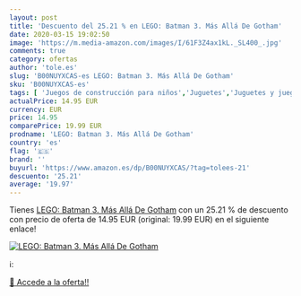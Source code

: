 ```yaml
---
layout: post
title: 'Descuento del 25.21 % en LEGO: Batman 3. Más Allá De Gotham'
date: 2020-03-15 19:02:50
image: 'https://m.media-amazon.com/images/I/61F3Z4ax1kL._SL400_.jpg'
comments: true
category: ofertas
author: 'tole.es'
slug: 'B00NUYXCAS-es LEGO: Batman 3. Más Allá De Gotham'
sku: 'B00NUYXCAS-es'
tags: [ 'Juegos de construcción para niños','Juguetes','Juguetes y juegos','lego:', ]
actualPrice: 14.95 EUR
currency: EUR
price: 14.95
comparePrice: 19.99 EUR
prodname: 'LEGO: Batman 3. Más Allá De Gotham'
country: 'es'
flag: '🇪🇸'
brand: ''
buyurl: 'https://www.amazon.es/dp/B00NUYXCAS/?tag=tolees-21'
descuento: '25.21'
average: '19.97'
---
```


Tienes [LEGO: Batman 3. Más Allá De Gotham](https://www.amazon.es/dp/B00NUYXCAS/?tag=tolees-21) con un 25.21 % de descuento con precio de oferta de 14.95 EUR (original: 19.99 EUR) en el siguiente enlace!

[![LEGO: Batman 3. Más Allá De Gotham](https://m.media-amazon.com/images/I/61F3Z4ax1kL._SL400_.jpg)](https://www.amazon.es/dp/B00NUYXCAS/?tag=tolees-21)

ℹ️:


[🛒 Accede a la oferta!!](https://www.amazon.es/dp/B00NUYXCAS/?tag=tolees-21)
